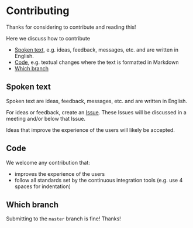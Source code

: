 # Contributing

Thanks for considering to contribute and reading this!

Here we discuss how to contribute

- [Spoken text](#spoken-text), e.g. ideas, feedback, messages, etc. and are written in English.
- [Code](#code), e.g. textual changes where the text is formatted in Markdown
- [Which branch](#which-branch)

## Spoken text

Spoken text are ideas, feedback, messages, etc. and are written in English.

For ideas or feedback, create an [Issue](https://github.com/richelbilderbeek/create_dnabert2_with_triton_singularity_container/issues).
These Issues will be discussed in a meeting and/or below that Issue.

Ideas that improve the experience of the users will likely be accepted.

## Code

We welcome any contribution that:

- improves the experience of the users
- follow all standards set by the continuous integration tools (e.g. use 4 spaces for indentation)

## Which branch

Submitting to the `master` branch is fine! Thanks!
